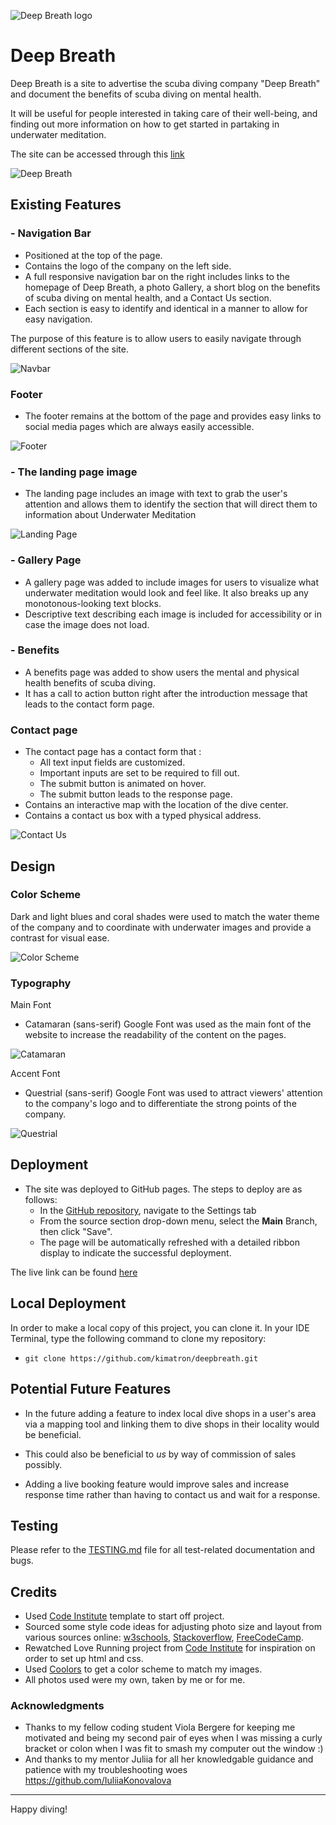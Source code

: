 ![Deep Breath logo](assets/images/logodb.png)

# Deep Breath

Deep Breath is a site to advertise the scuba diving company "Deep Breath" and document the benefits of scuba diving on mental health. 

It will be useful for people interested in taking care of their well-being, and finding out more information on how to get started in partaking in underwater meditation.

The site can be accessed through this 
[link](https://kimatron.github.io/deepbreath/)

![Deep Breath](documentation/indexresponsive.png)

## Existing Features
### - Navigation Bar
- Positioned at the top of the page.
- Contains the logo of the company on the left side.
- A full responsive navigation bar on the right includes links to the homepage of Deep Breath, a photo Gallery, a short blog on the benefits of scuba diving on mental health, and a Contact Us section. 
- Each section is easy to identify and identical in a manner to allow for easy navigation. 

The purpose of this feature is to allow users to easily navigate through different sections of the site.

![Navbar](documentation/navbar.png)

### Footer
- The footer remains at the bottom of the page and provides easy links to social media pages which are always easily accessible.

![Footer](documentation/footer.png)

### - The landing page image

- The landing page includes an image with text to grab the user's attention and allows them to identify the section that will direct them to information about Underwater Meditation

![Landing Page](assets/images/main-image.jpg)

### - Gallery Page
- A gallery page was added to include images for users to visualize what underwater meditation would look and feel like. It also breaks up any monotonous-looking text blocks.
- Descriptive text describing each image is included for accessibility or in case the image does not load.




### - Benefits
- A benefits page was added to show users the mental and physical health benefits of scuba diving.
- It has a call to action button right after the introduction message that leads to the contact form page.

### Contact page
- The contact page has a contact form that :
    - All text input fields are customized.
   - Important inputs are set to be required to fill out.
    - The submit button is animated on hover.
     - The submit button leads to the response page.
- Contains an interactive map with the location of the dive center.
- Contains a contact us box with a typed physical address.

![Contact Us](documentation/contactus.png)

## Design

### Color Scheme
Dark and light blues and coral shades were used to match the water theme of the company and to coordinate with underwater images and provide a contrast for visual ease.

![Color Scheme](documentation/deepbreath_colorpalette.png)

### Typography

Main Font 
- Catamaran (sans-serif) Google Font was used as the main font of the website to increase the readability of the content on the pages.

![Catamaran](documentation/catamaranfont.png)

Accent Font 
- Questrial (sans-serif) Google Font was used to attract viewers' attention to the company's logo and to differentiate the strong points of the company.

![Questrial](documentation/questrialfont.png)

## Deployment

- The site was deployed to GitHub pages. The steps to deploy are as follows: 
  - In the [GitHub repository](https://github.com/kimatron/deepbreath), navigate to the Settings tab 
  - From the source section drop-down menu, select the **Main** Branch, then click "Save".
  - The page will be automatically refreshed with a detailed ribbon display to indicate the successful deployment.

The live link can be found [here](https://kimatron.github.io/deepbreath/)

## Local Deployment

In order to make a local copy of this project, you can clone it.
In your IDE Terminal, type the following command to clone my repository:

- `git clone https://github.com/kimatron/deepbreath.git`

## Potential Future Features

- In the future adding a feature to index local dive shops in a user's area via a mapping tool and linking them to dive shops in their locality would be beneficial.

 - This could also be beneficial to *us* by way of commission of sales possibly.

 - Adding a live booking feature would improve sales and increase response time rather than having to contact us and wait for a response.

## Testing

Please refer to the [TESTING.md](TESTING.md) file for all test-related documentation and bugs.




## Credits
- Used [Code Institute](https://github.com/Code-Institute-Org/ci-full-template) template to start off project.
- Sourced some style code ideas for adjusting photo size and layout from various sources online:
[w3schools](www.w3schools.com),
[Stackoverflow](Stackoverflow.com),
[FreeCodeCamp](www.freecodecamp.org).
- Rewatched Love Running project from [Code Institute](www.codeinstitute.com) for inspiration on order to set up html and css.
- Used [Coolors](https://coolors.co/) to get a color scheme to match my images.
- All photos used were my own, taken by me or for me.
### Acknowledgments
- Thanks to my fellow coding student Viola Bergere for keeping me motivated and being my second pair of eyes when I was missing a curly bracket or colon when I was fit to smash my computer out the window :)
- And thanks to my mentor Juliia for all her knowledgable guidance and patience with my troubleshooting woes https://github.com/IuliiaKonovalova 
 

---

Happy diving!
